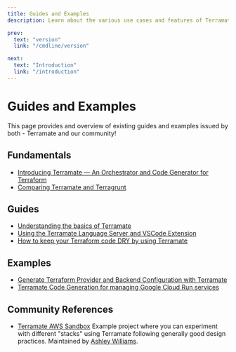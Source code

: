 ```yaml
---
title: Guides and Examples
description: Learn about the various use cases and features of Terramate with straightforward and easy to apply guides and examples.

prev:
  text: "version"
  link: "/cmdline/version"

next:
  text: "Introduction"
  link: "/introduction"
---
```


# Guides and Examples

This page provides and overview of existing guides and examples issued by both - Terramate and our community!

## Fundamentals

- [Introducing Terramate — An Orchestrator and Code Generator for Terraform](https://blog.terramate.io/introducing-terramate-an-orchestrator-and-code-generator-for-terraform-5e538c9ee055)
- [Comparing Terramate and Terragrunt](https://blog.terramate.io/terramate-and-terragrunt-f27f2ec4032f)

## Guides

- [Understanding the basics of Terramate](https://blog.terramate.io/understanding-the-basics-of-terramate-e0d8778f5c53)
- [Using the Terramate Language Server and VSCode Extension](https://blog.terramate.io/introducing-the-terramate-vscode-extension-and-language-server-d77bd392011c)
- [How to keep your Terraform code DRY by using Terramate](https://blog.terramate.io/how-to-keep-your-terraform-code-dry-by-using-terramate-be5807fef8f6)

## Examples

- [Generate Terraform Provider and Backend Configuration with Terramate](https://github.com/terramate-io/terramate-examples/tree/main/01-keep-terraform-dry)
- [Terramate Code Generation for managing Google Cloud Run services](https://github.com/terramate-io/terramate-example-code-generation)

## Community References

- [Terramate AWS Sandbox](https://github.com/ashleymichaelwilliams/aws-sandbox#running-infracost-and-pluralith) Example project where you can experiment with different "stacks" using Terramate following generally good design practices. Maintained by [Ashley Williams](https://github.com/ashleymichaelwilliams).
